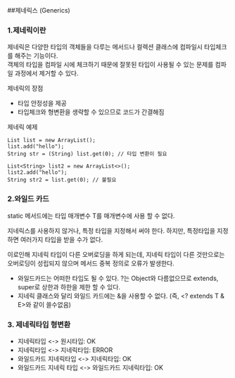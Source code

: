 ##제네릭스 (Generics)

### 1.제네릭이란
제네릭은 다양한 타입의 객체들을 다루는 메서드나 컬렉션 클래스에 컴파일시 타입체크를 해주는 기능이다.  
객체의 타입을 컴파일 시에 체크하기 때문에 잘못된 타입이 사용될 수 있는 문제를 컴파일 과정에서 제거할 수 있다.  

제네릭의 장점
* 타입 안정성을 제공
* 타입체크와 형변환을 생략할 수 있으므로 코드가 간결해짐

제네릭 예제
```
List list = new ArrayList();
list.add("hello");
String str = (String) list.get(0); // 타입 변환이 필요

List<String> list2 = new ArrayList<>();
list2.add("hello");
String str2 = list.get(0); // 불필요
```

### 2.와일드 카드
static 메서드에는 타입 매개변수 T를 매개변수에 사용 할 수 없다.

지네릭스를 사용하지 않거나, 특정 타입을 지정해서 써야 한다.
하지만, 특정타입을 지정하면 여러가지 타입을 받을 수가 없다.

이로인해 지네릭 타입이 다른 오버로딩을 하게 되는데,
지네릭 타입이 다른 것만으로는 오버로딩이 성립되지 않으며 메서드 중복 정의로 오류가 발생한다.

* 와일드카드는 어떠한 타입도 될 수 있다.
  ?는 Object와 다름없으므로 extends, super로 상한과 하한을 제한 할 수 있다.
* 지네릭 클래스와 달리 와일드 카드에는 &을 사용할 수 없다. (즉, <? extends T & E>와 같이 쓸수없음)

### 3. 제네릭타입 형변환
- 지네릭타입 <-> 원시타입: OK
- 지네릭타입 <-> 지네릭타입: ERROR
- 와일드카드 지네릭타입 <-> 지네릭타입: OK
- 와일드카드 지네릭 타입 <-> 와일드카드 지네릭타입: OK
